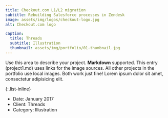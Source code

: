 ```yaml
---
title: Checkout.com L1/L2 migration
subtitle: Rebuilding Salesforce processes in Zendesk
image: assets/img/logos/checkout-logo.jpg
alt: Checkout.com logo

caption:
  title: Threads
  subtitle: Illustration
  thumbnail: assets/img/portfolio/01-thumbnail.jpg
---
```

Use this area to describe your project. **Markdown** supported. This entry (project1.md) uses links for the image sources. All other projects in the portfolio use local images. Both work just fine! Lorem ipsum dolor sit amet, consectetur adipisicing elit. 

{:.list-inline}
- Date: January 2017
- Client: Threads
- Category: Illustration

